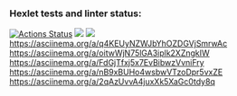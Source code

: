 ### Hexlet tests and linter status:
[![Actions Status](https://github.com/GurevichSergey/java-project-lvl1/workflows/hexlet-check/badge.svg)](https://github.com/GurevichSergey/java-project-lvl1/actions)
<a href="https://codeclimate.com/github/GurevichSergey/java-project-lvl1/maintainability"><img src="https://api.codeclimate.com/v1/badges/858f6cd7995ae929aae1/maintainability" /></a>
<a href="https://codeclimate.com/github/GurevichSergey/java-project-lvl1/test_coverage"><img src="https://api.codeclimate.com/v1/badges/858f6cd7995ae929aae1/test_coverage" /></a>
https://asciinema.org/a/q4KEUyNZWJbYhOZDGVjSmrwAc
https://asciinema.org/a/oitwWjN75lGA3iplk2XZngkIW
https://asciinema.org/a/FdGjTfxj5x7EvBibwzVvniFry
https://asciinema.org/a/nB9xBUHo4wsbwVTzoDpr5vxZE
https://asciinema.org/a/2qAzUvvA4juxXk5XaGc0tdy8q




